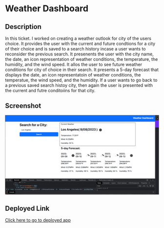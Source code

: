 # Weather Dashboard

## Description

In this ticket. I worked on creating a weather outlook for city of the users choice. It provides the user with the current and future condtions for a city of their choice and is saved to a search history incase a user wants to reconsider the previous search. It presenents the user with the city name, the date, an icon representation of weather conditions, the temperature, the humidity, and the wind speed. It allos the user to see future weather conditions for city of choice in their search. It presents a 5-day forecast that displays the date, an icon representatoin of weather conditions, the temperatue, the wind speed, and the humidity. If a user wants to go back to a previous saved search histoy city, then again the user is presented with the current and futre conditoiins for that city.

## Screenshot

![screenshot](./Screenshot%202023-09-08%20at%2010.06.15%20PM.png)

## Deployed Link

[Click here to go to deployed app](https://aztekasylum.github.io/weather-dashboard/)
